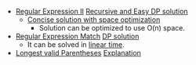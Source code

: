 * [Regular Expression II](https://www.interviewbit.com/problems/regular-expression-ii/)
  [Recursive and Easy DP solution](https://leetcode.com/problems/regular-expression-matching/discuss/5665/My-concise-recursive-and-DP-solutions-with-full-explanation-in-C%2B%2B)
   * [Concise solution with space optimization](https://leetcode.com/problems/regular-expression-matching/discuss/5684/C%2B%2B-O(n)-space-DP)
      * Solution can be optimized to use O(n) space.
* [Regular Expression Match](https://www.interviewbit.com/problems/regular-expression-match/)
  [DP solution](https://leetcode.com/problems/wildcard-matching/discuss/370736/Detailed-Intuition-From-Brute-force-to-Bottom-up-DP)
    * It can be solved in [linear time](https://www.geeksforgeeks.org/dynamic-programming-wildcard-pattern-matching-linear-time-constant-space/).
* [Longest valid Parentheses](https://www.interviewbit.com/problems/longest-valid-parentheses/)
  [Explanation](https://leetcode.com/problems/longest-valid-parentheses/solution/)
